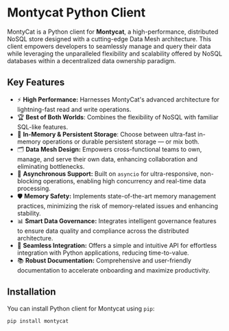 # Montycat Python Client

MontyCat is a Python client for **Montycat**, a high-performance, distributed NoSQL store designed with a cutting-edge Data Mesh architecture. This client empowers developers to seamlessly manage and query their data while leveraging the unparalleled flexibility and scalability offered by NoSQL databases within a decentralized data ownership paradigm.
 
## Key Features

- ⚡ **High Performance:** Harnesses MontyCat's advanced architecture for lightning-fast read and write operations.
- 🏆 **Best of Both Worlds**: Combines the flexibility of NoSQL with familiar SQL-like features.
- 💾 **In-Memory & Persistent Storage**: Choose between ultra-fast in-memory operations or durable persistent storage — or mix both.
- 🗂️ **Data Mesh Design:** Empowers cross-functional teams to own, manage, and serve their own data, enhancing collaboration and eliminating bottlenecks.
- 🔄 **Asynchronous Support:** Built on `asyncio` for ultra-responsive, non-blocking operations, enabling high concurrency and real-time data processing.
- 🛡️ **Memory Safety:** Implements state-of-the-art memory management practices, minimizing the risk of memory-related issues and enhancing stability.
- 📊 **Smart Data Governance:** Integrates intelligent governance features to ensure data quality and compliance across the distributed architecture.
- 🤝 **Seamless Integration:** Offers a simple and intuitive API for effortless integration with Python applications, reducing time-to-value.
- 📚 **Robust Documentation:** Comprehensive and user-friendly documentation to accelerate onboarding and maximize productivity.

## Installation

You can install Python client for Montycat using `pip`:

```bash
pip install montycat

